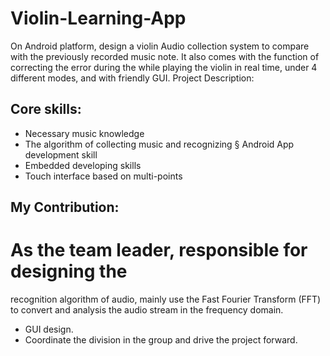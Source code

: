 # Violin-Learning-App

On Android platform, design a violin Audio collection system to compare with the previously recorded music note. It also comes with the function of correcting the error during the while playing the violin in real
time, under 4 different modes, and with friendly GUI.
 Project Description:
## Core skills:
* Necessary music knowledge
* The algorithm of collecting music and recognizing § Android App development skill
* Embedded developing skills
* Touch interface based on multi-points
## My Contribution:
# As the team leader, responsible for designing the
recognition algorithm of audio, mainly use the Fast Fourier Transform (FFT) to convert and analysis the audio stream
in the frequency domain.
* GUI design.
* Coordinate the division in the group and drive the project
forward.

